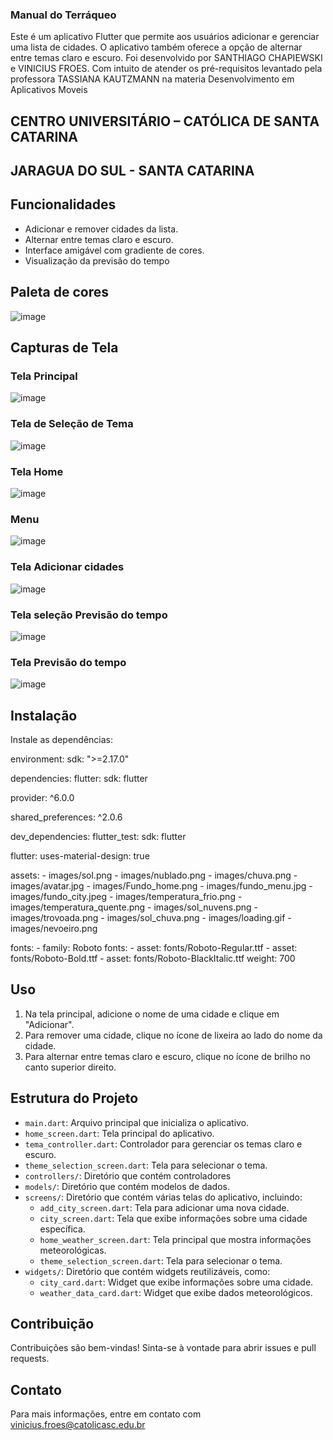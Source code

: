 ### Manual do Terráqueo

Este é um aplicativo Flutter que permite aos usuários adicionar e gerenciar uma lista de cidades. O aplicativo também oferece a opção de alternar entre temas claro e escuro.
Foi desenvolvido por SANTHIAGO CHAPIEWSKI e VINICIUS FROES. Com intuito de atender os pré-requisitos levantado pela professora TASSIANA KAUTZMANN na materia Desenvolvimento em Aplicativos Moveis
## CENTRO UNIVERSITÁRIO – CATÓLICA DE SANTA CATARINA 
## JARAGUA DO SUL - SANTA CATARINA


## Funcionalidades

- Adicionar e remover cidades da lista.
- Alternar entre temas claro e escuro.
- Interface amigável com gradiente de cores.
- Visualização da previsão do tempo
  
## Paleta de cores

![image](https://github.com/user-attachments/assets/59441f90-081d-48c2-b1c8-09a428b65ff2)


## Capturas de Tela

### Tela Principal
![image](https://github.com/user-attachments/assets/58c6643c-d4a8-42c2-9e7a-97262f7011cb)

### Tela de Seleção de Tema
![image](https://github.com/user-attachments/assets/7537adfc-07b4-45fa-89ca-a1ec524cda04)

### Tela Home
![image](https://github.com/user-attachments/assets/8caeaa5b-4bb4-4355-bac6-9614ce8c69f2)

### Menu
![image](https://github.com/user-attachments/assets/4a07570d-df76-45d7-ac33-debcd8ed71e1)

### Tela Adicionar cidades
![image](https://github.com/user-attachments/assets/63fb8065-e8a3-42c6-a24a-95ce9f9b3454)

### Tela seleção Previsão do tempo
![image](https://github.com/user-attachments/assets/234921d7-4dc6-4649-b22b-e5ed09a672b9)

### Tela Previsão do tempo
![image](https://github.com/user-attachments/assets/20a57c5b-d62a-46d5-bc21-e70d89000b6c)


## Instalação

 Instale as dependências:
  
environment:
  sdk: ">=2.17.0"

dependencies:
  flutter:
    sdk: flutter

  provider: ^6.0.0

  shared_preferences: ^2.0.6

dev_dependencies:
  flutter_test:
    sdk: flutter

flutter:
  uses-material-design: true

  assets:
    - images/sol.png
    - images/nublado.png
    - images/chuva.png
    - images/avatar.jpg
    - images/Fundo_home.png
    - images/fundo_menu.jpg
    - images/fundo_city.jpeg
    - images/temperatura_frio.png
    - images/temperatura_quente.png
    - images/sol_nuvens.png
    - images/trovoada.png
    - images/sol_chuva.png
    - images/loading.gif
    - images/nevoeiro.png

  fonts:
    - family: Roboto
      fonts:
        - asset: fonts/Roboto-Regular.ttf
        - asset: fonts/Roboto-Bold.ttf
        - asset: fonts/Roboto-BlackItalic.ttf
          weight: 700

## Uso

1. Na tela principal, adicione o nome de uma cidade e clique em "Adicionar".
2. Para remover uma cidade, clique no ícone de lixeira ao lado do nome da cidade.
3. Para alternar entre temas claro e escuro, clique no ícone de brilho no canto superior direito.

## Estrutura do Projeto

- `main.dart`: Arquivo principal que inicializa o aplicativo.
- `home_screen.dart`: Tela principal do aplicativo.
- `tema_controller.dart`: Controlador para gerenciar os temas claro e escuro.
- `theme_selection_screen.dart`: Tela para selecionar o tema.
- `controllers/`: Diretório que contém controladores
- `models/`: Diretório que contém modelos de dados.
- `screens/`: Diretório que contém várias telas do aplicativo, incluindo:
  - `add_city_screen.dart`: Tela para adicionar uma nova cidade.
  - `city_screen.dart`: Tela que exibe informações sobre uma cidade específica.
  - `home_weather_screen.dart`: Tela principal que mostra informações meteorológicas.
  - `theme_selection_screen.dart`: Tela para selecionar o tema.
- `widgets/`: Diretório que contém widgets reutilizáveis, como:
  - `city_card.dart`: Widget que exibe informações sobre uma cidade.
  - `weather_data_card.dart`: Widget que exibe dados meteorológicos.


## Contribuição

Contribuições são bem-vindas! Sinta-se à vontade para abrir issues e pull requests.


## Contato

Para mais informações, entre em contato com vinicius.froes@catolicasc.edu.br


